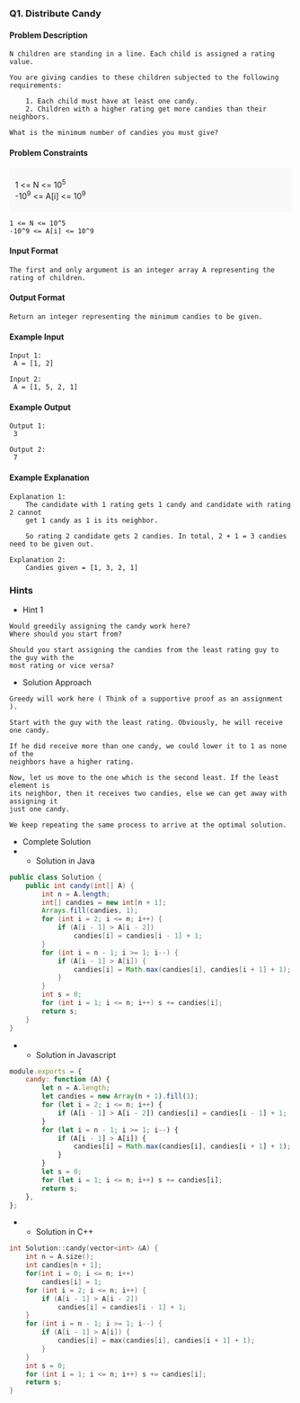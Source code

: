 ### Q1. Distribute Candy
#### Problem Description
```text
N children are standing in a line. Each child is assigned a rating value.

You are giving candies to these children subjected to the following requirements:

    1. Each child must have at least one candy.
    2. Children with a higher rating get more candies than their neighbors.

What is the minimum number of candies you must give?
```
#### Problem Constraints
<div style="background-color: #f9f9f9; padding: 5px 10px;">
    <p>1 &lt;= N &lt;= 10<sup>5</sup><br>
    -10<sup>9</sup> &lt;= A[i] &lt;= 10<sup>9</sup></p>
</div>

```text
1 <= N <= 10^5
-10^9 <= A[i] <= 10^9
```
#### Input Format
```text
The first and only argument is an integer array A representing the rating of children.
```
#### Output Format
```text
Return an integer representing the minimum candies to be given.
```
#### Example Input
```text
Input 1:
 A = [1, 2]

Input 2:
 A = [1, 5, 2, 1]
```
#### Example Output
```text
Output 1:
 3

Output 2:
 7
```
#### Example Explanation
```text
Explanation 1:
    The candidate with 1 rating gets 1 candy and candidate with rating 2 cannot 
    get 1 candy as 1 is its neighbor. 
    
    So rating 2 candidate gets 2 candies. In total, 2 + 1 = 3 candies need to be given out.

Explanation 2:
    Candies given = [1, 3, 2, 1]
```
### Hints
* Hint 1
```text
Would greedily assigning the candy work here?
Where should you start from?

Should you start assigning the candies from the least rating guy to the guy with the 
most rating or vice versa?
```
* Solution Approach
```text
Greedy will work here ( Think of a supportive proof as an assignment ).

Start with the guy with the least rating. Obviously, he will receive one candy.

If he did receive more than one candy, we could lower it to 1 as none of the 
neighbors have a higher rating.

Now, let us move to the one which is the second least. If the least element is 
its neighbor, then it receives two candies, else we can get away with assigning it 
just one candy.

We keep repeating the same process to arrive at the optimal solution.
```
* Complete Solution
* * Solution in Java
```java
public class Solution {
    public int candy(int[] A) {
        int n = A.length;
        int[] candies = new int[n + 1];
        Arrays.fill(candies, 1);
        for (int i = 2; i <= n; i++) {
            if (A[i - 1] > A[i - 2])
                candies[i] = candies[i - 1] + 1;
        }
        for (int i = n - 1; i >= 1; i--) {
            if (A[i - 1] > A[i]) {
                candies[i] = Math.max(candies[i], candies[i + 1] + 1);
            }
        }
        int s = 0;
        for (int i = 1; i <= n; i++) s += candies[i];
        return s;
    }
}
```
* * Solution in Javascript
```javascript
module.exports = {
    candy: function (A) {
        let n = A.length;
        let candies = new Array(n + 1).fill(1);
        for (let i = 2; i <= n; i++) {
            if (A[i - 1] > A[i - 2]) candies[i] = candies[i - 1] + 1;
        }
        for (let i = n - 1; i >= 1; i--) {
            if (A[i - 1] > A[i]) {
                candies[i] = Math.max(candies[i], candies[i + 1] + 1);
            }
        }
        let s = 0;
        for (let i = 1; i <= n; i++) s += candies[i];
        return s;
    },
};
```
* * Solution in C++
```cpp
int Solution::candy(vector<int> &A) {
    int n = A.size();
    int candies[n + 1];
    for(int i = 0; i <= n; i++) 
        candies[i] = 1;
    for (int i = 2; i <= n; i++) {
        if (A[i - 1] > A[i - 2])
            candies[i] = candies[i - 1] + 1;
    }
    for (int i = n - 1; i >= 1; i--) {
        if (A[i - 1] > A[i]) {
            candies[i] = max(candies[i], candies[i + 1] + 1);
        }
    }
    int s = 0;
    for (int i = 1; i <= n; i++) s += candies[i];
    return s;
}
```

